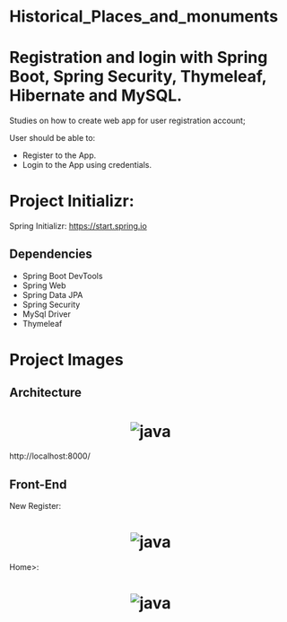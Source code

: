 # Historical_Places_and_monuments
# Registration and login with Spring Boot, Spring Security, Thymeleaf, Hibernate and MySQL.

Studies on how to create web app for user registration account;

User should be able to: 

- Register to the App.
- Login to the App using credentials.


# Project Initializr:

Spring Initializr: https://start.spring.io

## Dependencies
- Spring Boot DevTools
- Spring Web
- Spring Data JPA
- Spring Security
- MySql Driver 
- Thymeleaf




# Project Images

## Architecture

<h1 align="center">
    <img alt="java" title="project" src="https://github.com/carlosjunior1983/springboot-registration-login/blob/main/imgs/project.png"  /><br>
</h1>


http://localhost:8000/

## Front-End


New Register: 
<h1 align="center">
    <img alt="java" title="register" src="https://github.com/carlosjunior1983/springboot-registration-login/blob/main/imgs/newRegistration.PNG"  /><br>
</h1>


Home>:
<h1 align="center">
    <img alt="java" title="register" src="https://github.com/carlosjunior1983/springboot-registration-login/blob/main/imgs/home.PNG"  /><br>
</h1>


 
